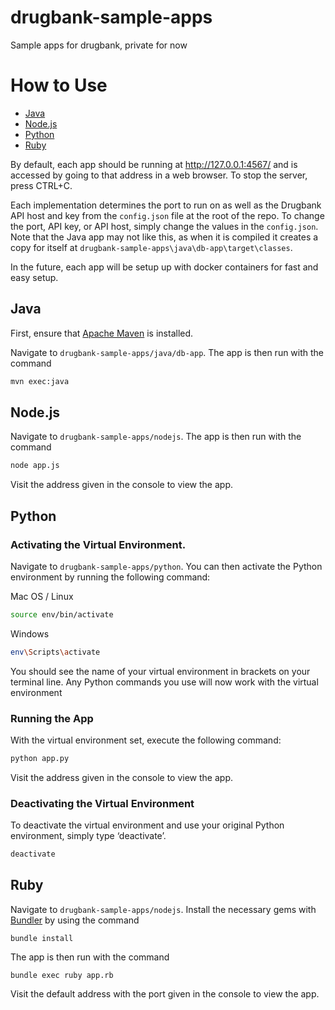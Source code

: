 # drugbank-sample-apps
Sample apps for drugbank, private for now

# How to Use

- [Java](#java)
- [Node.js](#node.js)
- [Python](#python)
- [Ruby](#ruby)

By default, each app should be running at http://127.0.0.1:4567/ and is accessed by going to that address in a web browser. To stop the server, press CTRL+C.

Each implementation determines the port to run on as well as the Drugbank API host and key from the `config.json` file at the root of the repo. To change the port, API key, or API host, simply change the values in the `config.json`. 
Note that the Java app may not like this, as when it is compiled it creates a copy for itself at `drugbank-sample-apps\java\db-app\target\classes`.

In the future, each app will be setup up with docker containers for fast and easy setup.

## Java
First, ensure that [Apache Maven](https://maven.apache.org/install.html) is installed.

Navigate to `drugbank-sample-apps/java/db-app`. The app is then run with the command
 ```bash
mvn exec:java
```

## Node.js
Navigate to `drugbank-sample-apps/nodejs`. The app is then run with the command
 ```bash
node app.js
```

Visit the address given in the console to view the app. 

## Python

### Activating the Virtual Environment.
Navigate to `drugbank-sample-apps/python`. You can then activate the Python environment by running the following command:

Mac OS / Linux
```bash
source env/bin/activate
```

Windows
```bash
env\Scripts\activate
```

You should see the name of your virtual environment in brackets on your terminal line. Any Python commands you use will now work with the virtual environment

### Running the App

With the virtual environment set, execute the following command:
```bash
python app.py
```
Visit the address given in the console to view the app.

### Deactivating the Virtual Environment
To deactivate the virtual environment and use your original Python environment, simply type ‘deactivate’.

```bash
deactivate
```
## Ruby
Navigate to `drugbank-sample-apps/nodejs`. Install the necessary gems with [Bundler](https://bundler.io/) by using the command

```
bundle install
```

The app is then run with the command

```
bundle exec ruby app.rb
```
Visit the default address  with the port given in the console to view the app.
